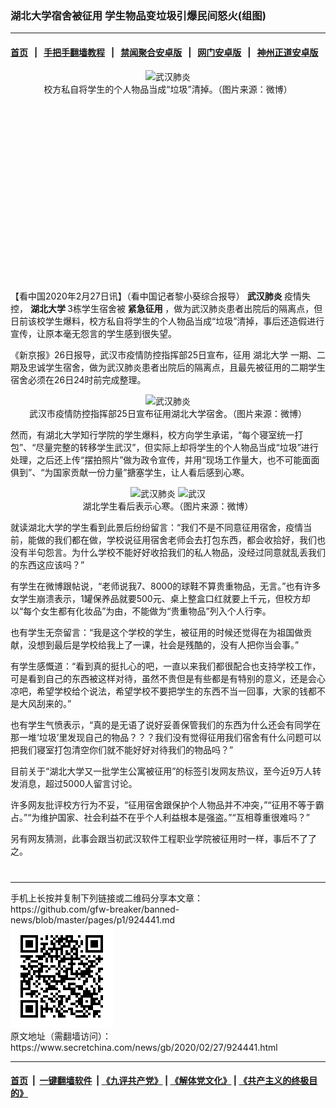 ### 湖北大学宿舍被征用 学生物品变垃圾引爆民间怒火(组图)
------------------------

#### [首页](https://github.com/gfw-breaker/banned-news/blob/master/README.md) &nbsp;&nbsp;|&nbsp;&nbsp; [手把手翻墙教程](https://github.com/gfw-breaker/guides/wiki) &nbsp;&nbsp;|&nbsp;&nbsp; [禁闻聚合安卓版](https://github.com/gfw-breaker/bn-android) &nbsp;&nbsp;|&nbsp;&nbsp; [网门安卓版](https://github.com/oGate2/oGate) &nbsp;&nbsp;|&nbsp;&nbsp; [神州正道安卓版](https://github.com/SzzdOgate/update) 



<div class="article_right" style="fone-color:#000">
 <p style="text-align:center">
  <img alt="武汉肺炎" src="//img3.secretchina.com/pic/2020/2-27/p2636212a712437248-ss.jpg" style="height:337px; width:600px"/>
  <br>
   校方私自将学生的个人物品当成“垃圾”清掉。（图片来源：微博）
   <span id="hideid" name="hideid" style="color:red;display:none;">
    <span href="https://www.secretchina.com">
    </span>
   </span>
  </br>
 </p>
 <div id="txt-mid1-t21-2017">
  <ins class="adsbygoogle" data-ad-client="ca-pub-1276641434651360" data-ad-slot="2451032099" style="display:inline-block;width:336px;height:280px">
  </ins>
  <div id="SC-22xxx">
  </div>
 </div>
 <p>
  【看中国2020年2月27日讯】（看中国记者黎小葵综合报导）
  <strong>
   <span href="https://www.secretchina.com/news/gb/tag/武汉肺炎" target="_blank">
    武汉肺炎
   </span>
  </strong>
  疫情失控，
  <strong>
   湖北大学
  </strong>
  3栋学生宿舍被
  <strong>
   紧急征用
  </strong>
  ，做为武汉肺炎患者出院后的隔离点，但日前该校学生爆料，校方私自将学生的个人物品当成“垃圾”清掉，事后还造假进行宣传，让原本毫无怨言的学生感到很失望。
  <span id="hideid" name="hideid" style="color:red;display:none;">
   <span href="https://www.secretchina.com">
   </span>
  </span>
 </p>
 <p>
  《新京报》26日报导，武汉市疫情防控指挥部25日宣布，征用
  <span href="https://www.secretchina.com/news/gb/tag/湖北大学" target="_blank">
   湖北大学
  </span>
  一期、二期及忠诚学生宿舍，做为武汉肺炎患者出院后的隔离点，且最先被征用的二期学生宿舍必须在26日24时前完成整理。
 </p>
 <p style="text-align:center">
  <img alt="武汉肺炎" src="//img3.secretchina.com/pic/2020/2-27/p2636211a398675738-ss.jpg" style="height:408px; width:300px"/>
  <br>
   武汉市疫情防控指挥部25日宣布征用湖北大学宿舍。（图片来源：微博）
  </br>
 </p>
 <p>
  然而，有湖北大学知行学院的学生爆料，校方向学生承诺，“每个寝室统一打包”、“尽量完整的转移学生武汉”，但实际上却将学生的个人物品当成“垃圾”进行处理，之后还上传“摆拍照片”做为政令宣传，并用“现场工作量大，也不可能面面俱到”、“为国家贡献一份力量”搪塞学生，让人看后感到心寒。
 </p>
 <p style="text-align:center">
  <img alt="武汉肺炎" src="//img3.secretchina.com/pic/2020/2-27/p2636222a120396970-ss.jpg" style="height:447px; width:300px"/>
  <img alt="武汉" src="//img3.secretchina.com/pic/2020/2-27/p2636221a589356728-ss.jpg" style="height:424px; width:300px"/>
  <br>
   湖北学生看后表示心寒。（图片来源：微博）
  </br>
 </p>
 <p>
  就读湖北大学的学生看到此景后纷纷留言：“我们不是不同意征用宿舍，疫情当前，能做的我们都在做，学校说征用宿舍老师会去打包东西，都会收拾好，我们也没有半句怨言。为什么学校不能好好收拾我们的私人物品，没经过同意就乱丢我们的东西这应该吗？”
 </p>
 <p>
  有学生在微博跟帖说，“老师说我7、8000的球鞋不算贵重物品，无言。”也有许多女学生崩溃表示，1罐保养品就要500元、桌上整盒口红就要上千元，但校方却以“每个女生都有化妆品”为由，不能做为“贵重物品”列入个人行李。
 </p>
 <p>
  也有学生无奈留言：“我是这个学校的学生，被征用的时候还觉得在为祖国做贡献，没想到最后是学校给我上了一课，社会是残酷的，没有人把你当会事。”
 </p>
 <p>
  有学生感慨道：“看到真的挺扎心的吧，一直以来我们都很配合也支持学校工作，可是看到自己的东西被这样对待，虽然不贵但是有些都是有特别的意义，还是会心凉吧，希望学校给个说法，希望学校不要把学生的东西不当一回事，大家的钱都不是大风刮来的。”
 </p>
 <p>
  也有学生气愤表示，“真的是无语了说好妥善保管我们的东西为什么还会有同学在那一堆‘垃圾’里发现自己的物品？？？我们没有觉得征用我们宿舍有什么问题可以把我们寝室打包清空你们就不能好好对待我们的物品吗？”
 </p>
 <p>
  目前关于“湖北大学又一批学生公寓被征用”的标签引发网友热议，至今近9万人转发消息，超过5000人留言讨论。
 </p>
 <p>
  许多网友批评校方行为不妥，“征用宿舍跟保护个人物品并不冲突，”“征用不等于霸占。”“为维护国家、社会利益不在乎个人利益根本是强盗。”“互相尊重很难吗？”
 </p>
 <p>
  另有网友猜测，此事会跟当初武汉软件工程职业学院被征用时一样，事后不了了之。
  <center>
   <div>
    <div id="txt-mid2-t22-2017" style="display: block;  max-height: 351px;  overflow: hidden;">
     <div id="SC-21xxx">
     </div>
     <ins class="adsbygoogle" data-ad-client="ca-pub-1276641434651360" data-ad-format="auto" data-ad-slot="4301710469" data-full-width-responsive="true" style="display:block">
     </ins>
    </div>
   </div>
  </center>
  <div style="padding-top:12px;">
  </div>
 </p>
</div>

<hr/>
手机上长按并复制下列链接或二维码分享本文章：<br/>
https://github.com/gfw-breaker/banned-news/blob/master/pages/p1/924441.md <br/>
<a href='https://github.com/gfw-breaker/banned-news/blob/master/pages/p1/924441.md'><img src='https://github.com/gfw-breaker/banned-news/blob/master/pages/p1/924441.md.png'/></a> <br/>
原文地址（需翻墙访问）：https://www.secretchina.com/news/gb/2020/02/27/924441.html


------------------------
#### [首页](https://github.com/gfw-breaker/banned-news/blob/master/README.md) &nbsp;|&nbsp; [一键翻墙软件](https://github.com/gfw-breaker/nogfw/blob/master/README.md) &nbsp;| [《九评共产党》](https://github.com/gfw-breaker/9ping.md/blob/master/README.md#九评之一评共产党是什么) | [《解体党文化》](https://github.com/gfw-breaker/jtdwh.md/blob/master/README.md) | [《共产主义的终极目的》](https://github.com/gfw-breaker/gczydzjmd.md/blob/master/README.md)


<img src='http://gfw-breaker.win/banned-news/pages/p1/924441.md' width='0px' height='0px'/>